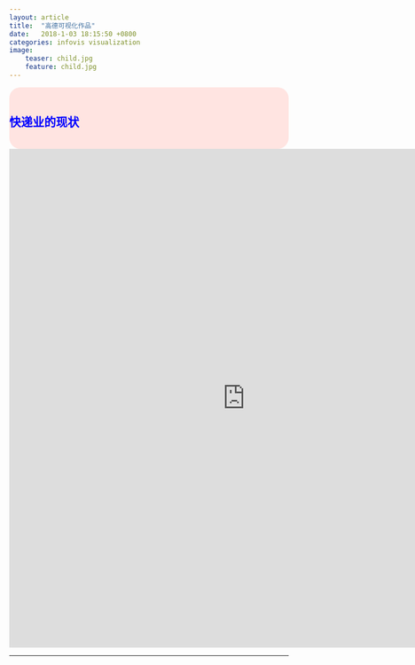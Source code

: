 ```yaml
---
layout: article
title:  "高德可视化作品"
date:   2018-1-03 18:15:50 +0800
categories: infovis visualization
image:		
    teaser: child.jpg	
    feature: child.jpg
---
```

<div style="background: #FFE4E1; color:blue;border-radius:20px">
    <h2>快递业的现状</h2>  
</div>
<iframe src="https://public.tableau.com/views/_18102/1_1?:embed=y&:display_count=yes/sheet4?:embed=y&:display_count=yes&publish=yes/Dashboard1?:showVizHome=no&:embed=truehttps://public.tableau.com/shared/DJPSG6CX9?:display_count=yes" width="850px" height="900px" frameborder="0"></iframe>

---
